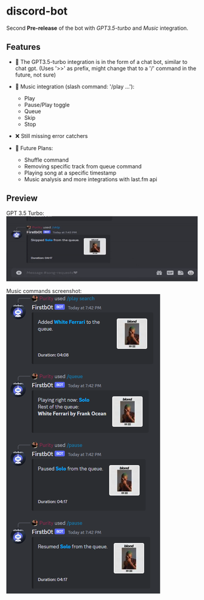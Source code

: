 # discord-bot
Second **Pre-release** of the bot with _GPT3.5-turbo_ and _Music_ integration.

## Features
- :robot: The GPT3.5-turbo integration is in the form of a chat bot, similar to chat gpt. (Uses '>>' as prefix, might change that to a '/' command in the future, not sure)

- :musical_note: Music integration (slash command: '/play ...'):
    - Play
    - Pause/Play toggle
    - Queue
    - Skip
    - Stop
    
- :x: Still missing error catchers

- :crystal_ball: Future Plans:
    - Shuffle command
    - Removing specific track from queue command
    - Playing song at a specific timestamp
    - Music analysis and more integrations with last.fm api

## Preview
GPT 3.5 Turbo:
![GPT 3.5 Turbo integration gif](./assets/gpt3_5_turbo_0_2_0.gif)

Music commands screenshot:
![Music commands screenshot](./assets/musicScreenshot_0_2_0.PNG)



